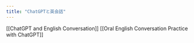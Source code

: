 ```yaml
---
title: "ChatGPTと英会話"
---
```


[[ChatGPT and English Conversation]]
[[Oral English Conversation Practice with ChatGPT]]
